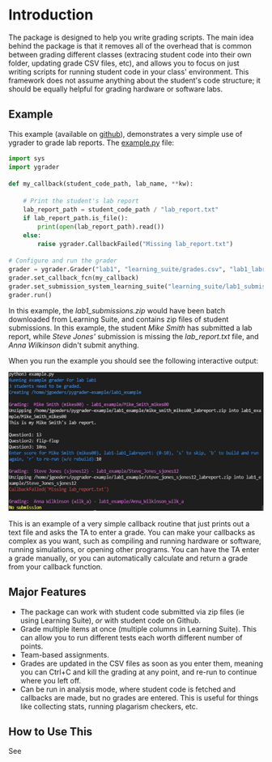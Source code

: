 # Introduction



The package is designed to help you write grading scripts.  The main idea behind the package is that it removes all of the overhead that is common between grading different classes (extracing student code into their own folder, updating grade CSV files, etc), and allows you to focus on just writing scripts for running student code in your class' environment.  This framework does not assume anything about the student's code structure; it should be equally helpful for grading hardware or software labs.

## Example

This example (available on [github](https://github.com/byu-cpe/ygrader-example)), demonstrates a very simple use of ygrader to grade lab reports.
The [example.py](https://github.com/byu-cpe/ygrader-example/blob/main/example.py) file:
```python
import sys
import ygrader

def my_callback(student_code_path, lab_name, **kw):

    # Print the student's lab report
    lab_report_path = student_code_path / "lab_report.txt"
    if lab_report_path.is_file():
        print(open(lab_report_path).read())
    else:
        raise ygrader.CallbackFailed("Missing lab_report.txt")

# Configure and run the grader
grader = ygrader.Grader("lab1", "learning_suite/grades.csv", "lab1_labreport", 10)
grader.set_callback_fcn(my_callback)
grader.set_submission_system_learning_suite("learning_suite/lab1_submissions.zip")
grader.run()
```

In this example, the *lab1_submissions.zip* would have been batch downloaded from Learning Suite, and contains zip files of student submissions.  In this example, the student *Mike Smith* has submitted a lab report, while *Steve Jones'* submission is missing the *lab_report.txt* file, and *Anna Wilkinson* didn't submit anything.  

When you run the example you should see the following interactive output:

![test](example_screenshot.png)

This is an example of a very simple callback routine that just prints out a text file and asks the TA to enter a grade.  You can make your callbacks as complex as you want, such as compiling and running hardware or software, running simulations, or opening other programs.  You can have the TA enter a grade manually, or you can automatically calculate and return a grade from your callback function.

## Major Features

* The package can work with student code submitted via zip files (ie using Learning Suite), *or* with student code on Github.  
* Grade multiple items at once (multiple columns in Learning Suite). This can allow you to run different tests each worth different number of points.
* Team-based assignments.
* Grades are updated in the CSV files as soon as you enter them, meaning you can Ctrl+C and kill the grading at any point, and re-run to continue where you left off.
* Can be run in analysis mode, where student code is fetched and callbacks are made, but no grades are entered.  This is useful for things like collecting stats, running plagarism checkers, etc. 



## How to Use This
See [](usage.md)


